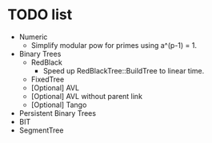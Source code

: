 # TODO list
* Numeric
	* Simplify modular pow for primes using a^(p-1) = 1.
* Binary Trees
	* RedBlack
		* Speed up RedBlackTree::BuildTree to linear time.
	* FixedTree
	* [Optional] AVL
	* [Optional] AVL without parent link
	* [Optional] Tango
* Persistent Binary Trees
* BIT
* SegmentTree
